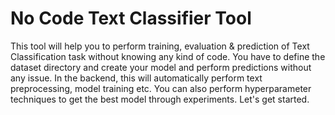 # No Code Text Classifier Tool

This tool will help you to perform training, evaluation & prediction of Text Classification task without knowing any kind of code. You have to define the dataset directory and create your model and perform predictions without any issue. In the backend, this will automatically perform text preprocessing, model training etc. You can also perform hyperparameter techniques to get the best model through experiments. Let's get started.
